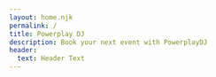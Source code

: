 ```yaml
---
layout: home.njk
permalink: /
title: Powerplay DJ
description: Book your next event with PowerplayDJ
header:
  text: Header Text
---
```


